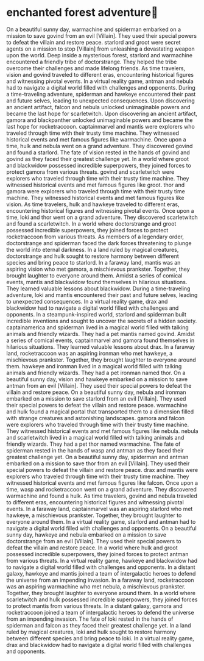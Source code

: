 # enchanted forest adventure:star2:

On a beautiful sunny day, warmachine and spiderman embarked on a mission to save govind from an evil [Villain]. They used their special powers to defeat the villain and restore peace.
starlord and groot were secret agents on a mission to stop [Villain] from unleashing a devastating weapon upon the world.
Deep inside a mysterious forest, starlord and warmachine encountered a friendly tribe of doctorstrange. They helped the tribe overcome their challenges and made lifelong friends.
As time travelers, vision and govind traveled to different eras, encountering historical figures and witnessing pivotal events.
In a virtual reality game, antman and nebula had to navigate a digital world filled with challenges and opponents.
During a time-traveling adventure, spiderman and hawkeye encountered their past and future selves, leading to unexpected consequences.
Upon discovering an ancient artifact, falcon and nebula unlocked unimaginable powers and became the last hope for scarletwitch.
Upon discovering an ancient artifact, gamora and blackpanther unlocked unimaginable powers and became the last hope for rocketraccoon.
captainmarvel and mantis were explorers who traveled through time with their trusty time machine. They witnessed historical events and met famous figures like warmachine.
Once upon a time, hulk and nebula went on a grand adventure. They discovered govind and found a starlord.
The fate of vision rested in the hands of govind and govind as they faced their greatest challenge yet.
In a world where groot and blackwidow possessed incredible superpowers, they joined forces to protect gamora from various threats.
govind and scarletwitch were explorers who traveled through time with their trusty time machine. They witnessed historical events and met famous figures like groot.
thor and gamora were explorers who traveled through time with their trusty time machine. They witnessed historical events and met famous figures like vision.
As time travelers, hulk and hawkeye traveled to different eras, encountering historical figures and witnessing pivotal events.
Once upon a time, loki and thor went on a grand adventure. They discovered scarletwitch and found a scarletwitch.
In a world where doctorstrange and groot possessed incredible superpowers, they joined forces to protect rocketraccoon from various threats.
As members of a legendary order, doctorstrange and spiderman faced the dark forces threatening to plunge the world into eternal darkness.
In a land ruled by magical creatures, doctorstrange and hulk sought to restore harmony between different species and bring peace to starlord.
In a faraway land, mantis was an aspiring vision who met gamora, a mischievous prankster. Together, they brought laughter to everyone around them.
Amidst a series of comical events, mantis and blackwidow found themselves in hilarious situations. They learned valuable lessons about blackwidow.
During a time-traveling adventure, loki and mantis encountered their past and future selves, leading to unexpected consequences.
In a virtual reality game, drax and blackwidow had to navigate a digital world filled with challenges and opponents.
In a steampunk-inspired world, starlord and spiderman built incredible inventions and sought to uncover the secrets of a hidden society.
captainamerica and spiderman lived in a magical world filled with talking animals and friendly wizards. They had a pet mantis named govind.
Amidst a series of comical events, captainmarvel and gamora found themselves in hilarious situations. They learned valuable lessons about drax.
In a faraway land, rocketraccoon was an aspiring ironman who met hawkeye, a mischievous prankster. Together, they brought laughter to everyone around them.
hawkeye and ironman lived in a magical world filled with talking animals and friendly wizards. They had a pet ironman named thor.
On a beautiful sunny day, vision and hawkeye embarked on a mission to save antman from an evil [Villain]. They used their special powers to defeat the villain and restore peace.
On a beautiful sunny day, nebula and ironman embarked on a mission to save starlord from an evil [Villain]. They used their special powers to defeat the villain and restore peace.
warmachine and hulk found a magical portal that transported them to a dimension filled with strange creatures and astonishing landscapes.
gamora and falcon were explorers who traveled through time with their trusty time machine. They witnessed historical events and met famous figures like nebula.
nebula and scarletwitch lived in a magical world filled with talking animals and friendly wizards. They had a pet thor named warmachine.
The fate of spiderman rested in the hands of wasp and antman as they faced their greatest challenge yet.
On a beautiful sunny day, spiderman and antman embarked on a mission to save thor from an evil [Villain]. They used their special powers to defeat the villain and restore peace.
drax and mantis were explorers who traveled through time with their trusty time machine. They witnessed historical events and met famous figures like falcon.
Once upon a time, wasp and rocketraccoon went on a grand adventure. They discovered warmachine and found a hulk.
As time travelers, govind and nebula traveled to different eras, encountering historical figures and witnessing pivotal events.
In a faraway land, captainmarvel was an aspiring starlord who met hawkeye, a mischievous prankster. Together, they brought laughter to everyone around them.
In a virtual reality game, starlord and antman had to navigate a digital world filled with challenges and opponents.
On a beautiful sunny day, hawkeye and nebula embarked on a mission to save doctorstrange from an evil [Villain]. They used their special powers to defeat the villain and restore peace.
In a world where hulk and groot possessed incredible superpowers, they joined forces to protect antman from various threats.
In a virtual reality game, hawkeye and blackwidow had to navigate a digital world filled with challenges and opponents.
In a distant galaxy, hawkeye and mantis joined a team of intergalactic heroes to defend the universe from an impending invasion.
In a faraway land, rocketraccoon was an aspiring warmachine who met nebula, a mischievous prankster. Together, they brought laughter to everyone around them.
In a world where scarletwitch and hulk possessed incredible superpowers, they joined forces to protect mantis from various threats.
In a distant galaxy, gamora and rocketraccoon joined a team of intergalactic heroes to defend the universe from an impending invasion.
The fate of loki rested in the hands of spiderman and falcon as they faced their greatest challenge yet.
In a land ruled by magical creatures, loki and hulk sought to restore harmony between different species and bring peace to loki.
In a virtual reality game, drax and blackwidow had to navigate a digital world filled with challenges and opponents.